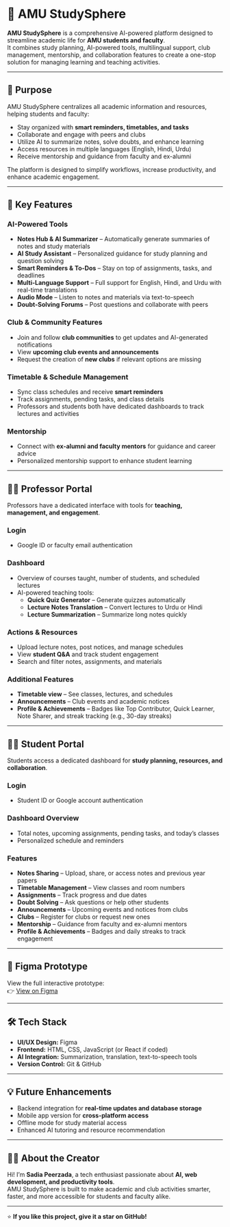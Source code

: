 # 🧠 AMU StudySphere

**AMU StudySphere** is a comprehensive AI-powered platform designed to streamline academic life for **AMU students and faculty**.  
It combines study planning, AI-powered tools, multilingual support, club management, mentorship, and collaboration features to create a one-stop solution for managing learning and teaching activities.

---

## 🎯 Purpose
AMU StudySphere centralizes all academic information and resources, helping students and faculty:

- Stay organized with **smart reminders, timetables, and tasks**  
- Collaborate and engage with peers and clubs  
- Utilize AI to summarize notes, solve doubts, and enhance learning  
- Access resources in multiple languages (English, Hindi, Urdu)  
- Receive mentorship and guidance from faculty and ex-alumni  

The platform is designed to simplify workflows, increase productivity, and enhance academic engagement.

---

## 🌟 Key Features

### AI-Powered Tools
- **Notes Hub & AI Summarizer** – Automatically generate summaries of notes and study materials  
- **AI Study Assistant** – Personalized guidance for study planning and question solving  
- **Smart Reminders & To-Dos** – Stay on top of assignments, tasks, and deadlines  
- **Multi-Language Support** – Full support for English, Hindi, and Urdu with real-time translations  
- **Audio Mode** – Listen to notes and materials via text-to-speech  
- **Doubt-Solving Forums** – Post questions and collaborate with peers  

### Club & Community Features
- Join and follow **club communities** to get updates and AI-generated notifications  
- View **upcoming club events and announcements**  
- Request the creation of **new clubs** if relevant options are missing  

### Timetable & Schedule Management
- Sync class schedules and receive **smart reminders**  
- Track assignments, pending tasks, and class details  
- Professors and students both have dedicated dashboards to track lectures and activities  

### Mentorship
- Connect with **ex-alumni and faculty mentors** for guidance and career advice  
- Personalized mentorship support to enhance student learning  

---

## 👩‍🏫 Professor Portal
Professors have a dedicated interface with tools for **teaching, management, and engagement**.

### Login
- Google ID or faculty email authentication

### Dashboard
- Overview of courses taught, number of students, and scheduled lectures  
- AI-powered teaching tools:
  - **Quick Quiz Generator** – Generate quizzes automatically  
  - **Lecture Notes Translation** – Convert lectures to Urdu or Hindi  
  - **Lecture Summarization** – Summarize long notes quickly  

### Actions & Resources
- Upload lecture notes, post notices, and manage schedules  
- View **student Q&A** and track student engagement  
- Search and filter notes, assignments, and materials  

### Additional Features
- **Timetable view** – See classes, lectures, and schedules  
- **Announcements** – Club events and academic notices  
- **Profile & Achievements** – Badges like Top Contributor, Quick Learner, Note Sharer, and streak tracking (e.g., 30-day streaks)  

---

## 👨‍🎓 Student Portal
Students access a dedicated dashboard for **study planning, resources, and collaboration**.

### Login
- Student ID or Google account authentication

### Dashboard Overview
- Total notes, upcoming assignments, pending tasks, and today’s classes  
- Personalized schedule and reminders  

### Features
- **Notes Sharing** – Upload, share, or access notes and previous year papers  
- **Timetable Management** – View classes and room numbers  
- **Assignments** – Track progress and due dates  
- **Doubt Solving** – Ask questions or help other students  
- **Announcements** – Upcoming events and notices from clubs  
- **Clubs** – Register for clubs or request new ones  
- **Mentorship** – Guidance from faculty and ex-alumni mentors  
- **Profile & Achievements** – Badges and daily streaks to track engagement
  
---

## 🎨 Figma Prototype
View the full interactive prototype:  
👉 [View on Figma](https://www.figma.com/make/aitbpk0cDfbrvrEyGlUfu0/amu.studysphere?node-id=0-1&t=lqAFIOLSBSqtcCaO-1
)

---

## 🛠️ Tech Stack
- **UI/UX Design:** Figma  
- **Frontend:** HTML, CSS, JavaScript (or React if coded)  
- **AI Integration:** Summarization, translation, text-to-speech tools  
- **Version Control:** Git & GitHub  

---

## 💡 Future Enhancements
- Backend integration for **real-time updates and database storage**  
- Mobile app version for **cross-platform access**  
- Offline mode for study material access  
- Enhanced AI tutoring and resource recommendation  

---

## 👩‍💻 About the Creator
Hi! I’m **Sadia Peerzada**, a tech enthusiast passionate about **AI, web development, and productivity tools**.  
AMU StudySphere is built to make academic and club activities smarter, faster, and more accessible for students and faculty alike.

---

⭐ **If you like this project, give it a star on GitHub!**

